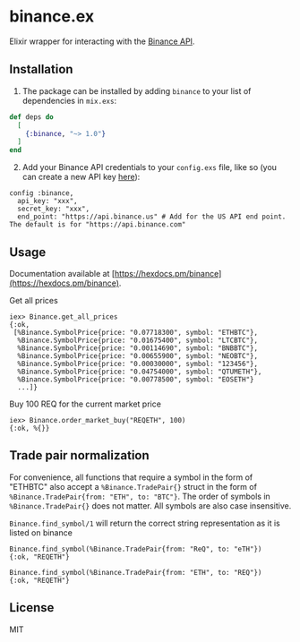 # binance.ex

Elixir wrapper for interacting with the [Binance API](https://github.com/binance/binance-spot-api-docs).

## Installation

1. The package can be installed by adding `binance` to your list of dependencies in `mix.exs`:

```elixir
def deps do
  [
    {:binance, "~> 1.0"}
  ]
end
```

2. Add your Binance API credentials to your `config.exs` file, like so (you can create a new API
   key [here](https://www.binance.com/en/my/settings/api-management)):

```
config :binance,
  api_key: "xxx",
  secret_key: "xxx",
  end_point: "https://api.binance.us" # Add for the US API end point. The default is for "https://api.binance.com"
```

## Usage

Documentation available at [https://hexdocs.pm/binance](https://hexdocs.pm/binance).

Get all prices

```
iex> Binance.get_all_prices
{:ok,
 [%Binance.SymbolPrice{price: "0.07718300", symbol: "ETHBTC"},
  %Binance.SymbolPrice{price: "0.01675400", symbol: "LTCBTC"},
  %Binance.SymbolPrice{price: "0.00114690", symbol: "BNBBTC"},
  %Binance.SymbolPrice{price: "0.00655900", symbol: "NEOBTC"},
  %Binance.SymbolPrice{price: "0.00030000", symbol: "123456"},
  %Binance.SymbolPrice{price: "0.04754000", symbol: "QTUMETH"},
  %Binance.SymbolPrice{price: "0.00778500", symbol: "EOSETH"}
  ...]}
```

Buy 100 REQ for the current market price

```
iex> Binance.order_market_buy("REQETH", 100)
{:ok, %{}}
```

## Trade pair normalization

For convenience, all functions that require a symbol in the form of "ETHBTC" also accept a
`%Binance.TradePair{}` struct in the form of `%Binance.TradePair{from: "ETH", to: "BTC"}`. The order of symbols in `%Binance.TradePair{}` does not matter. All symbols are also case insensitive.

`Binance.find_symbol/1` will return the correct string representation as it is listed on binance

```
Binance.find_symbol(%Binance.TradePair{from: "ReQ", to: "eTH"})
{:ok, "REQETH"}

Binance.find_symbol(%Binance.TradePair{from: "ETH", to: "REQ"})
{:ok, "REQETH"}
```

## License

MIT
